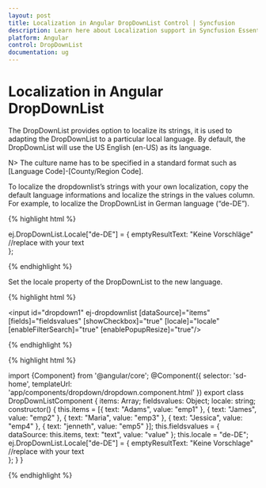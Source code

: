 ```yaml
---
layout: post
title: Localization in Angular DropDownList Control | Syncfusion
description: Learn here about Localization support in Syncfusion Essential DropDownList Control, its elements, and more.
platform: Angular
control: DropDownList
documentation: ug
---
```

# Localization in Angular DropDownList

The DropDownList provides option to localize its strings, it is used to adapting the DropDownList to a particular local language. By default, the DropDownList will use the US English (en-US) as its language.

N> The culture name has to be specified in a standard format such as [Language Code]-[County/Region Code].

To localize the dropdownlist’s strings with your own localization, copy the default language informations and localize the strings in the values column. For example, to localize the DropDownList in German language (“de-DE”).

{% highlight html %}

ej.DropDownList.Locale["de-DE"] = {
    emptyResultText: "Keine Vorschläge" //replace with your text  
};
    
{% endhighlight %}

Set the locale property of the DropDownList to the new language.

{% highlight html %}

<input id="dropdown1" ej-dropdownlist [dataSource]="items" [fields]="fieldsvalues" [showCheckbox]="true" [locale]="locale" [enableFilterSearch]="true" [enablePopupResize]="true"/>

{% endhighlight %}

{% highlight html %}

import {Component} from '@angular/core';
@Component({
selector: 'sd-home',
templateUrl: 'app/components/dropdown/dropdown.component.html'
})
export class DropDownListComponent {
   	items: Array<Object>;
    fieldsvalues: Object;
    locale: string;
    constructor() {
        this.items = [{
            text: "Adams",
            value: "emp1"
        }, {
            text: "James",
            value: "emp2"
        }, {
            text: "Maria",
            value: "emp3"
        }, {
            text: "Jessica",
            value: "emp4"
        }, {
            text: "jenneth",
            value: "emp5"
        }];
        this.fieldsvalues = { dataSource: this.items, text: "text", value: "value" };
        this.locale = "de-DE";
        ej.DropDownList.Locale["de-DE"] = {
            emptyResultText: "Keine Vorschlage" //replace with your text  
        };
    }
}

{% endhighlight %}